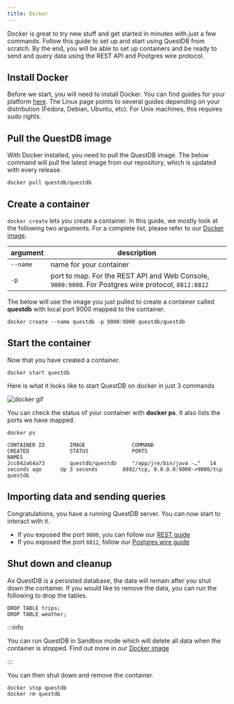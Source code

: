 ```yaml
---
title: Docker
---
```


Docker is great to try new stuff and get started in minutes with just a few
commands. Follow this guide to set up and start using QuestDB from scratch. By
the end, you will be able to set up containers and be ready to send and query
data using the REST API and Postgres wire protocol.

## Install Docker

Before we start, you will need to install Docker. You can find guides for your
platform [here](https://docs.docker.com/get-docker/). The Linux page points to
several guides depending on your distribution (Fedora, Debian, Ubuntu, etc). For
Unix machines, this requires sudo rights.

## Pull the QuestDB image

With Docker installed, you need to pull the QuestDB image. The below command
will pull the latest image from our repository, which is updated with every
release.

```questdb-sql title="Pull the latest image"
docker pull questdb/questdb
```

## Create a container

`docker create` lets you create a container. In this guide, we mostly look at
the following two arguments. For a complete list, please refer to our
[Docker image](packages/docker.md).

| argument | description                                                                                         |
| -------- | --------------------------------------------------------------------------------------------------- |
| `--name` | name for your container                                                                             |
| `-p`     | port to map. For the REST API and Web Console, `9000:9000`. For Postgres wire protocol, `8812:8812` |

The below will use the image you just pulled to create a container called
**questdb** with local port 9000 mapped to the container.

```questdb-sql title="Create a container"
docker create --name questdb -p 9000:9000 questdb/questdb
```

## Start the container

Now that you have created a container.

```questdb-sql title="Start the container"
docker start questdb
```

Here is what it looks like to start QuestDB on docker in just 3 commands

![docker gif](/img/doc/dockerCinema.gif)

You can check the status of your container with **docker ps**. It also lists the
ports we have mapped.

```questdb-sql title="Check existing containers"
docker ps
```

```script
CONTAINER ID        IMAGE               COMMAND                  CREATED             STATUS              PORTS                              NAMES
2cc042a64a73        questdb/questdb     "/app/jre/bin/java -…"   14 seconds ago      Up 3 seconds        8892/tcp, 0.0.0.0:9000->9000/tcp   questdb
```

## Importing data and sending queries

Congratulations, you have a running QuestDB server. You can now start to
interact with it.

- If you exposed the port `9000`, you can follow our [REST guide](rest.md)
- If you exposed the port `8812`, follow our
  [Postgres wire guide](guide/postgres-wire.md)

## Shut down and cleanup

As QuestDB is a persisted database, the data will remain after you shut down the
container. If you would like to remove the data, you can run the following to
drop the tables.

```questdb-sql title="Remove tables"
DROP TABLE trips;
DROP TABLE weather;
```

:::info

You can run QuestDB in Sandbox mode which will delete all data when the
container is stopped. Find out more in our [Docker image](packages/docker.md)

:::

You can then shut down and remove the container.

```questdb-sql title="Stop and remove the container"
docker stop questdb
docker rm questdb
```
